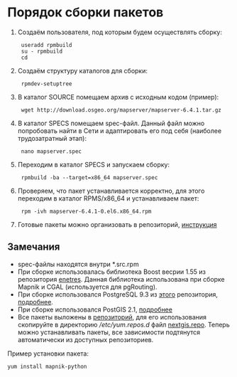 Порядок сборки пакетов
======================

1. Создаём пользователя, под которым будем осуществлять сборку:

        useradd rpmbuild
        su - rpmbuild
        cd

2. Создаём структуру каталогов для сборки:

        rpmdev-setuptree

3. В каталог SOURCE помещаем архив с исходным кодом (пример):

        wget http://download.osgeo.org/mapserver/mapserver-6.4.1.tar.gz 

4. В каталог SPECS помещаем spec-файл. Данный файл можно попробовать найти
   в Сети и адаптировать его под себя (наиболее трудозатратный этап):

        nano mapserver.spec

5. Переходим в каталог SPECS и запускаем сборку:

        rpmbuild -ba --target=x86_64 mapserver.spec

6. Проверяем, что пакет устанавливается корректно, для этого переходим в каталог RPMS/x86_64 и устанавливаем пакет:

        rpm -ivh mapserver-6.4.1-0.el6.x86_64.rpm

7. Готовые пакеты можно организовать в репозиторий, [инструкция](http://wiki.centos.org/HowTos/CreateLocalRepos)

Замечания
---------
        
* spec-файлы находятся внутри *.src.rpm
* При сборке использовалась библиотека Boost весрии 1.55 из репозитория [enetres](http://repo.enetres.net/). Данная библиотека использована при сборке Mapnik и CGAL (используется для pgRouting).
* При сборке использовался PostgreSQL 9.3 из [этого](http://yum.postgresql.org/9.3/redhat/rhel-6-x86_64/pgdg-centos93-9.3-1.noarch.rpm) репозитория, [подробнее](http://wiki.postgresql.org/wiki/YUM_Installation).
* При сборке использовался PostGIS 2.1, [подробнее](http://trac.osgeo.org/postgis/wiki/UsersWikiPostGIS21CentOS6pgdg)
* Все пакеты выложены в [репозиторий](http://nextgis.ru/programs/centos/), для его использования скопируйте в директорию */etc/yum.repos.d* файл [nextgis.repo](http://nextgis.ru/programs/centos/nextgis.repo). Теперь можно устанавливать пакеты, все зависимости подтянутся автоматически из доступных репозиториев.

Пример установки пакета:

    yum install mapnik-python